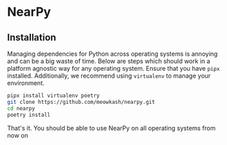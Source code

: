 # NearPy

## Installation
Managing dependencies for Python across operating systems is annoying and can be a big waste of time. Below are steps which should work in a platform agnostic way for any operating system. Ensure that you have ```pipx``` installed. Additionally, we recommend using ```virtualenv``` to manage your environment.

```zsh
pipx install virtualenv poetry
git clone https://github.com/meowkash/nearpy.git
cd nearpy 
poetry install 
``` 
That's it. You should be able to use NearPy on all operating systems from now on
